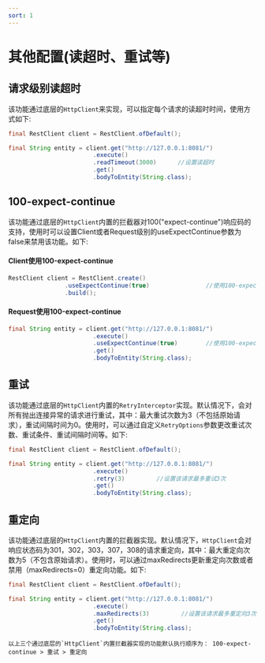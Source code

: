 ```yaml
---
sort: 1
---
```


# 其他配置(读超时、重试等)
## 请求级别读超时
该功能通过底层的`HttpClient`来实现，可以指定每个请求的读超时时间，使用方式如下:
```java
final RestClient client = RestClient.ofDefault();

final String entity = client.get("http://127.0.0.1:8081/")
                        .execute()
                        .readTimeout(3000)      //设置读超时
                        .get()
                        .bodyToEntity(String.class);
```

## 100-expect-continue
该功能通过底层的`HttpClient`内置的拦截器对100("expect-continue")响应码的支持，使用时可以设置Client或者Request级别的useExpectContinue参数为false来禁用该功能。如下:

#### Client使用100-expect-continue
```java
RestClient client = RestClient.create()
                .useExpectContinue(true)                //使用100-expect-continue
                .build();
```

#### Request使用100-expect-continue
```java
final String entity = client.get("http://127.0.0.1:8081/")
                        .execute()
                        .useExpectContinue(true)        //使用100-expect-continue,如果Client已经设为true,则这里没有必要重复指定
                        .get()
                        .bodyToEntity(String.class);
```

## 重试
该功能通过底层的`HttpClient`内置的`RetryInterceptor`实现。默认情况下，会对所有抛出连接异常的请求进行重试，其中：最大重试次数为3（不包括原始请求），重试间隔时间为0。使用时，可以通过自定义`RetryOptions`参数更改重试次数、重试条件、重试间隔时间等。如下:
```java
final RestClient client = RestClient.ofDefault();

final String entity = client.get("http://127.0.0.1:8081/")
                        .execute()
                        .retry(3)         //设置该请求最多重试3次
                        .get()
                        .bodyToEntity(String.class);
```

## 重定向
该功能通过底层的`HttpClient`内置的拦截器实现。默认情况下，`HttpClient`会对响应状态码为301，302，303，307，308的请求重定向，其中：最大重定向次数为5（不包含原始请求）。使用时，可以通过maxRedirects更新重定向次数或者禁用（maxRedirects=0）重定向功能。如下:
```java
final RestClient client = RestClient.ofDefault();

final String entity = client.get("http://127.0.0.1:8081/")
                        .execute()
                        .maxRedirects(3)         //设置该请求最多重定向3次
                        .get()
                        .bodyToEntity(String.class);
```

```tip
以上三个通过底层的`HttpClient`内置拦截器实现的功能默认执行顺序为： 100-expect-continue > 重试 > 重定向
```
